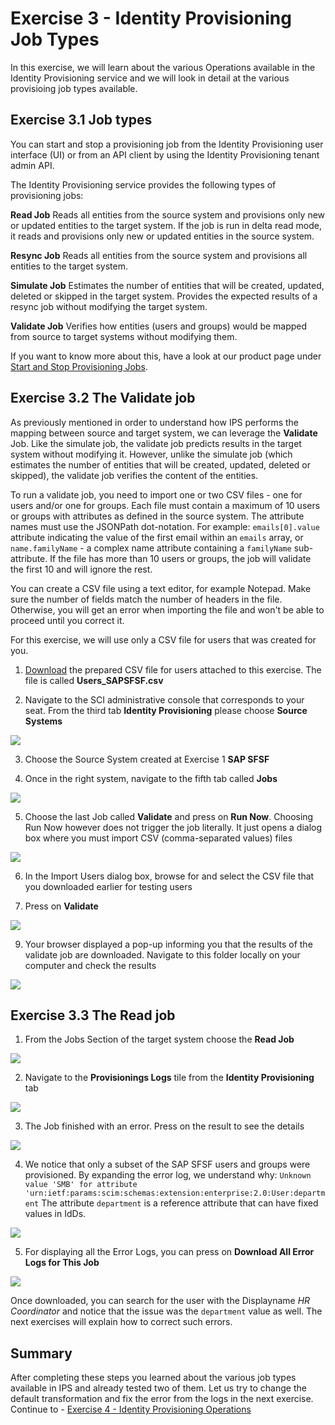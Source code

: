 # Exercise 3 - Identity Provisioning Job Types

In this exercise, we will learn about the various Operations available in the Identity Provisioning service and we will look in detail at the various provisioing job types available.  


## Exercise 3.1 Job types
You can start and stop a provisioning job from the Identity Provisioning user interface (UI) or from an API client by using the Identity Provisioning tenant admin API.

The Identity Provisioning service provides the following types of provisioning jobs:

**Read Job**
Reads all entities from the source system and provisions only new or updated entities to the target system. If the job is run in delta read mode, it reads and provisions only new or updated entities in the source system.

**Resync Job** 
Reads all entities from the source system and provisions all entities to the target system.

**Simulate Job**
Estimates the number of entities that will be created, updated, deleted or skipped in the target system. Provides the expected results of a resync job without modifying the target system.

**Validate Job**
Verifies how entities (users and groups) would be mapped from source to target systems without modifying them.

If you want to know more about this, have a look at our product page under [Start and Stop Provisioning Jobs](https://help.sap.com/docs/identity-provisioning/identity-provisioning/start-and-stop-provisioning-jobs?locale=en-US&version=Cloud).


## Exercise 3.2 The Validate job

As previously mentioned in order to understand how IPS performs the mapping between source and target system, we can leverage the **Validate** Job.
Like the simulate job, the validate job predicts results in the target system without modifying it. However, unlike the simulate job (which estimates the number of entities that will be created, updated, deleted or skipped), the validate job verifies the content of the entities. 

To run a validate job, you need to import one or two CSV files - one for users and/or one for groups. Each file must contain a maximum of 10 users or groups with attributes as defined in the source system. The attribute names must use the JSONPath dot-notation. For example: `emails[0].value` attribute indicating the value of the first email within an `emails` array, or `name.familyName` - a complex name attribute containing a `familyName` sub-attribute. If the file has more than 10 users or groups, the job will validate the first 10 and will ignore the rest.

You can create a CSV file using a text editor, for example Notepad. Make sure the number of fields match the number of headers in the file. Otherwise, you will get an error when importing the file and won't be able to proceed until you correct it.

For this exercise, we will use only a CSV file for users that was created for you. 

1. [Download](/exercises/ex3/Users_SAPSFSF.csv) the prepared CSV file for users attached to this exercise. The file is called **Users_SAPSFSF.csv**

2. Navigate to the SCI administrative console that corresponds to your seat. From the third tab **Identity Provisioning** please choose **Source Systems**

<img src="/exercises/ex3/images/32.png">

3. Choose the Source System created at Exercise 1 **SAP SFSF**

4. Once in the right system, navigate to the fifth tab called **Jobs**

<img src="/exercises/ex3/images/34.png">

5. Choose the last Job called **Validate** and press on **Run Now**. Choosing Run Now however does not trigger the job literally. It just opens a dialog box where you must import CSV (comma-separated values) files

<img src="/exercises/ex3/images/35.png">

6. In the Import Users dialog box, browse for and select the CSV file that you downloaded earlier for testing users

7. Press on **Validate**

<img src="/exercises/ex3/images/37.png">

9. Your browser displayed a pop-up informing you that the results of the validate job are downloaded. Navigate to this folder locally on your computer and check the results

<img src="/exercises/ex3/images/39.png">

## Exercise 3.3 The Read job

1. From the Jobs Section of the target system choose the **Read Job**
   
<img src="/exercises/ex3/images/331.png">

2. Navigate to the **Provisionings Logs** tile from the **Identity Provisioning** tab

<img src="/exercises/ex3/images/332.png">
   
3. The Job finished with an error. Press on the result to see the details

<img src="/exercises/ex3/images/333.png"> 

4. We notice that only a subset of the SAP SFSF users and groups were provisioned. By expanding the error log, we understand why: `Unknown value 'SMB' for attribute 'urn:ietf:params:scim:schemas:extension:enterprise:2.0:User:department`
The attribute `department` is a reference attribute that can have fixed values in IdDs.

<img src="/exercises/ex3/images/334.png" > 

5. For displaying all the Error Logs, you can press on **Download All Error Logs for This Job**

<img src="/exercises/ex3/images/335.png" > 

Once downloaded, you can search for the user with the Displayname _HR Coordinator_ and notice that the issue was the `department` value as well. The next exercises will explain how to correct such errors.

## Summary 
After completing these steps you learned about the various job types available in IPS and already tested two of them. Let us try to change the default transformation and fix the error from the logs in the next exercise. 
Continue to - [Exercise 4 - Identity Provisioning Operations](../ex4/README.md)

